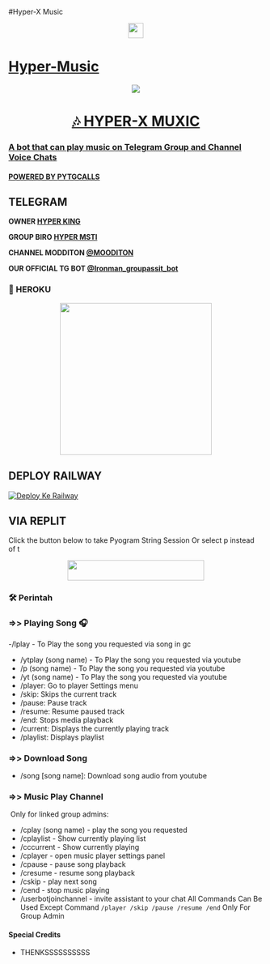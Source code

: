 #Hyper-X Music
<p align="center">
  <a href="https://github.com/AKD1317/HYPER-X-0.1/fork">
    <img src="https://img.shields.io/github/forks/kenkansaja/Music-Ken?label=FORK&style=social&logoColor=blue"widht="50" height="30">
    
# Hyper-Music
<p align="center">
  <img src="https://telegra.ph/file/a2dc4c418afd06f9006fb.jpg">
</p>
<h1 align="center">
  <b>🎶 HYPER-X MUXIC</b>
</h1>


### A bot that can play music on Telegram Group and Channel Voice Chats
#### POWERED BY [PYTGCALLS](https://github.com/AKD1317/HYPER-X-0.1)


## TELEGRAM

<b>OWNER [HYPER KING](https://t.me/HYPER_KING_2417)</b>

<b>GROUP BIRO
[HYPER MSTI](https://t.me/AVENGERS_PATHSHALA)</b>

<b>CHANNEL MODDITON [@MOODITON](https://t.me/MOODITON)</b>

<b>OUR OFFICIAL TG BOT [@Ironman_groupassit_bot](https://t.me/Ironman_groupassit_bot)</b>



### 💜 HEROKU

<p align="center"><a href="https://heroku.com/deploy?template=https://github.com/kenkansaja/Music-Ken"><img src="https://img.shields.io/badge/BUAT DI-HEROKU-blue?style=plastic&logo=heroku&logoColor=yellow"width="300"heigh="100" /></a></p>

## DEPLOY RAILWAY

[![Deploy Ke Railway](https://railway.app/button.svg)](https://railway.app/new/template?template=https://github.com/kenkansaja/Music-Ken&envs=SESSION_NAME%2CBOT_TOKEN%2CBOT_NAME%2CARQ_API_KEY%2CUPDATES_CHANNEL%2CAPI_ID%2CAPI_HASH%2CBOT_USERNAME%2CASSISTANT_NAME%2CSUPPORT_GROUP%2CPROJECT_NAME%2COWNER%2CBG_IMAGE%2CDURATION_LIMIT%2CPMPERMIT%2CSUDO_USERS%2CKENKAN&KENKANDesc=Isi+Dengan+link+foto&PMPERMITDefault=ENABLE&OWNERDefault=kenkanasw&UPDATES_CHANNELDefault=musikkuchannel&SUPPORT_GROUPDefault=musikkugroup&SESSION_NAMEDesc=Masukan+String+Session+Pyrogram+(P)+untuk+assistant+yang+naik+ke+VCG&BOT_TOKENDesc=Masukan+Bot+Token+dari+@BotFather&ASSISTANT_NAMEDesc=Isi+dengan+username+assistant+tanpa+tanda+@&BOT_USERNAMEDesc=Username+bot+Anda+tanpa+@&BOT_NAMEDesc=Nama+Bot+Music+Player+Anda&SUPPORT_GROUPDesc=Grup+dukungan+Music+Player+Anda+tanpa+@+[skip+ini+jika+Anda+tidak+punya]&UPDATES_CHANNELDesc=Updates+Channel+tanpa+@+[skip+ini+jika+Anda+tidak+punya]&BG_IMAGEDesc=Isi+dengan+link+yang+akan+jadi+cover+musik&BG_IMAGEDefault=https://telegra.ph/file/35ccc7e75582dcadd5b2f.png)

## VIA REPLIT
Click the button below to take Pyogram String Session Or select p instead of t

<p align="center"><a href="https://replit.com/@kenkannih/strings-session#main.py"><img src="https://img.shields.io/badge/REPLIT-STRINGS-yellow?style=plastic&logo=replit&logoColor=yellow"width="270" height="40" /></a></p>

### 🛠️ Perintah

### =>> Playing Song 🎧

-/lplay - To Play the song you requested via song in gc
- /ytplay (song name) - To Play the song you requested via youtube
- /p (song name) - To Play the song you requested via youtube
- /yt (song name) - To Play the song you requested via youtube
- /player: Go to player Settings menu
- /skip: Skips the current track
- /pause: Pause track
- /resume: Resume paused track
- /end: ​​Stops media playback
- /current: Displays the currently playing track
- /playlist: Displays playlist

### =>> Download Song

- /song [song name]: Download song audio from youtube

### =>> Music Play Channel

️ Only for linked group admins:

- /cplay (song name) - play the song you requested
- /cplaylist - Show currently playing list
- /cccurrent - Show currently playing
- /cplayer - open music player settings panel
- /cpause - pause song playback
- /cresume - resume song playback
- /cskip - play next song
- /cend - stop music playing
- /userbotjoinchannel - invite assistant to your chat
All Commands Can Be Used Except Command `/player /skip /pause /resume /end` Only For Group Admin
#### Special Credits
- THENKSSSSSSSSSS

